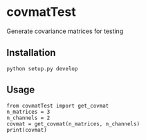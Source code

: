 # covmatTest
Generate covariance matrices for testing

## Installation

```
python setup.py develop
```

## Usage

```
from covmatTest import get_covmat
n_matrices = 3
n_channels = 2
covmat = get_covmat(n_matrices, n_channels)
print(covmat)
```